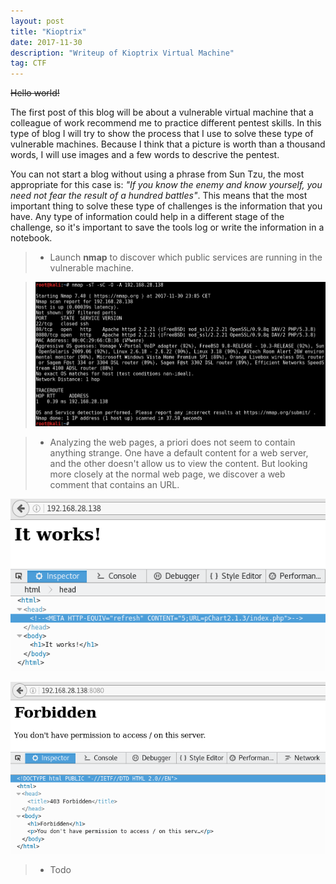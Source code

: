 ```yaml
---
layout: post
title: "Kioptrix"
date: 2017-11-30 
description: "Writeup of Kioptrix Virtual Machine"
tag: CTF
---   
```


~~Hello world!~~

The first post of this blog will be about a vulnerable virtual machine that a colleague of work recommend me to practice different pentest skills. In this type of blog I will try to show the process that I use to solve these type of vulnerable machines. Because I think that a picture is worth than a thousand words, I will use images and a few words to descrive the pentest.

You can not start a blog without using a phrase from Sun Tzu, the most appropriate for this case is: *"If you know the enemy and know yourself, you need not fear the result of a hundred battles"*. This means that the most important thing to solve these type of challenges is the information that you have. Any type of information could help in a different stage of the challenge, so it's important to save the tools log or write the information in a notebook.

>* Launch **nmap** to discover which public services are running in the vulnerable machine.

>![Nmap services](/images/posts/Kioptrix/img1.png)

>* Analyzing the web pages, a priori does not seem to contain anything strange. One have a default content for a web server, and the other doesn't allow us to view the content. But looking more closely at the normal web page, we discover a web comment that contains an URL.

![Default web content with a hidden path at the source code](/images/posts/Kioptrix/img2.png)

![Forbidden web content](/images/posts/Kioptrix/img3.png)

>* Todo